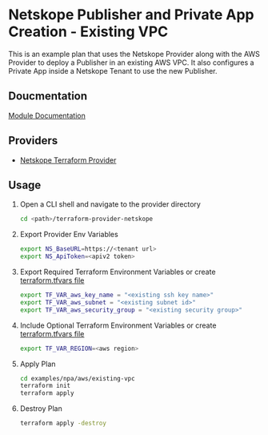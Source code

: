 # Netskope Publisher and Private App Creation - Existing VPC
This is an example plan that uses the Netskope Provider along with the AWS Provider to deploy a Publisher in an existing AWS VPC. It also configures a Private App inside a Netskope Tenant to use the new Publisher.

## Doucmentation
[Module Documentation](./Module.md)

## Providers

- [Netskope Terraform Provider](https://github.com/netskopeoss/terraform-provider-netskope)

## Usage 
1. Open a CLI shell and navigate to the provider directory
    ```sh
    cd <path>/terraform-provider-netskope
    ```
1. Export Provider Env Variables 
    ```sh 
    export NS_BaseURL=https://<tenant url>
    export NS_ApiToken=<apiv2 token>
    ```
1. Export Required Terraform Environment Variables  or create [terraform.tfvars file](https://www.terraform.io/language/values/variables#variable-definitions-tfvars-files)
    ```sh
    export TF_VAR_aws_key_name = "<existing ssh key name>"
    export TF_VAR_aws_subnet = "<existing subnet id>"
    export TF_VAR_aws_security_group = "<existing security group>"
    ```
1. Include Optional Terraform Environment Variables  or create [terraform.tfvars file](https://www.terraform.io/language/values/variables#variable-definitions-tfvars-files)
    ```sh
    export TF_VAR_REGION=<aws region>
    ```
1. Apply Plan
    ```sh
    cd examples/npa/aws/existing-vpc    
    terraform init
    terraform apply
    ```
1. Destroy Plan
    ```sh
    terraform apply -destroy
    ```